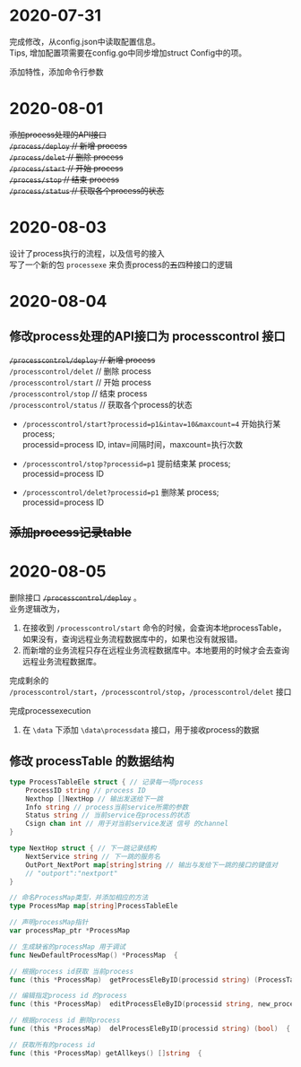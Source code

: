 # 2020-07-31
完成修改，从config.json中读取配置信息。  
Tips, 增加配置项需要在config.go中同步增加struct Config中的项。  

添加特性，添加命令行参数

# 2020-08-01
~~添加process处理的API接口~~  
    ~~`/process/deploy` // 新增 process~~  
    ~~`/process/delet` // 删除 process~~  
    ~~`/process/start` // 开始 process~~  
    ~~`/process/stop` // 结束 process~~  
    ~~`/process/status` // 获取各个process的状态~~ 

# 2020-08-03
设计了process执行的流程，以及信号的接入  
写了一个新的包 `processexe` 来负责process的~~五~~四种接口的逻辑  

# 2020-08-04
## 修改process处理的API接口为 **processcontrol** 接口
   ~~`/processcontrol/deploy` // 新增 process~~  
    `/processcontrol/delet` // 删除 process  
    `/processcontrol/start` // 开始 process  
    `/processcontrol/stop` // 结束 process  
    `/processcontrol/status` // 获取各个process的状态 

- `/processcontrol/start?processid=p1&intav=10&maxcount=4` 
开始执行某 process;  
processid=process ID, intav=间隔时间，maxcount=执行次数


- `/processcontrol/stop?processid=p1` 
提前结束某 process;  
processid=process ID

- `/processcontrol/delet?processid=p1` 
删除某 process;  
processid=process ID

## ~~添加process记录table~~


# 2020-08-05
删除接口 ~~`/processcontrol/deploy`~~ 。  
业务逻辑改为，  
1. 在接收到 `/processcontrol/start` 命令的时候，会查询本地processTable，如果没有，查询远程业务流程数据库中的，如果也没有就报错。  
2. 而新增的业务流程只存在远程业务流程数据库中。本地要用的时候才会去查询远程业务流程数据库。
  

完成剩余的 `/processcontrol/start`，`/processcontrol/stop`，`/processcontrol/delet` 接口

完成processexecution  
1. 在 `\data` 下添加 `\data\processdata` 接口，用于接收process的数据
## 修改 processTable 的数据结构
```go
type ProcessTableEle struct { // 记录每一项process
	ProcessID string // process ID
	Nexthop []NextHop // 输出发送给下一跳
    Info string // process当前service所需的参数
    Status string // 当前service在process的状态
	Csign chan int // 用于对当前service发送 信号 的channel
}

type NextHop struct { // 下一跳记录结构
	NextService string // 下一跳的服务名
	OutPort_NextPort map[string]string // 输出与发给下一跳的接口的键值对
	// "outport":"nextport"
}

// 命名ProcessMap类型，并添加相应的方法
type ProcessMap map[string]ProcessTableEle

// 声明processMap指针
var processMap_ptr *ProcessMap

// 生成缺省的processMap 用于调试
func NewDefaultProcessMap() *ProcessMap  {

// 根据process id获取 当前process
func (this *ProcessMap)  getProcessEleByID(processid string) (ProcessTableEle, bool)  {

// 编辑指定process id 的process
func (this *ProcessMap)  editProcessEleByID(processid string, new_process ProcessTableEle) (bool)  {

// 根据process id 删除process
func (this *ProcessMap)  delProcessEleByID(processid string) (bool)  {

// 获取所有的process id
func (this *ProcessMap) getAllkeys() []string  {

```